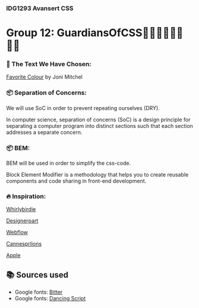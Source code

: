 ### IDG1293 Avansert CSS
# Group 12: GuardiansOfCSS:superhero_man::superhero_man::superhero_woman::superhero_man:

### :page_facing_up: The Text We Have Chosen:
[Favorite Colour](https://jonimitchell.com/music/song.cfm?id=296 "Favorite Colour")
by Joni Mitchel

### :package: Separation of Concerns:
We will use SoC in order to prevent repeating ourselves (DRY).

In computer science, separation of concerns (SoC) is a design principle for separating a computer program into distinct sections such that each section addresses a separate concern. 

### :package: BEM:
BEM will be used in order to simplify the css-code.

Block Element Modifier is a methodology that helps you to create reusable components and code sharing in front-end development.

### :fire: Inspiration:
[Whirlybirdie](https://whirlybirdie.com/)

[Designerpart](https://designerpart.com/)

[Webflow](https://webflow.com/interactions-animations)

[Cannesprlions](https://cannesprlions.com/en/lionsnews/)

[Apple](https://www.apple.com/ipad-air/)

## :books: Sources used
* Google fonts: [Bitter](https://fonts.google.com/specimen/Bitter)
* Google fonts: [Dancing Script](https://fonts.google.com/specimen/Dancing+Script)